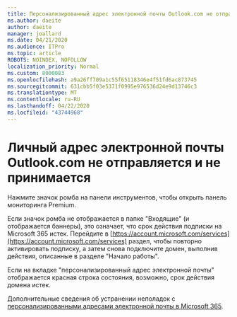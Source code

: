```yaml
---
title: Персонализированный адрес электронной почты Outlook.com не отправляется и не принимается
ms.author: daeite
author: daeite
manager: joallard
ms.date: 04/21/2020
ms.audience: ITPro
ms.topic: article
ROBOTS: NOINDEX, NOFOLLOW
localization_priority: Normal
ms.custom: 8000083
ms.openlocfilehash: a9a26ff709a1c55f65118346e4f51fd6ac873745
ms.sourcegitcommit: 631cbb5f03e5371f0995e976536d24e9d13746c3
ms.translationtype: MT
ms.contentlocale: ru-RU
ms.lasthandoff: 04/22/2020
ms.locfileid: "43744968"
---
```

# <a name="my-personalized-outlookcom-email-address-isnt-sending-or-receiving"></a>Личный адрес электронной почты Outlook.com не отправляется и не принимается

Нажмите значок ромба на панели инструментов, чтобы открыть панель мониторинга Premium.

Если значок ромба не отображается в папке "Входящие" (и отображается баннеры), это означает, что срок действия подписки на Microsoft 365 истек. Перейдите в [https://account.microsoft.com/services](https://account.microsoft.com/services) раздел, чтобы повторно активировать подписку, а затем снова подключите домен, выполнив действия, описанные в разделе "Начало работы".

Если на вкладке "персонализированный адрес электронной почты" отображается красная строка состояния, возможно, срок действия домена истек.

Дополнительные сведения об устранении неполадок с [персонализированными адресами электронной почты в Microsoft 365](https://support.office.com/article/75416a58-b225-4c02-8c07-8979403b427b?wt.mc_id=Office_Outlook_com_Alchemy).
